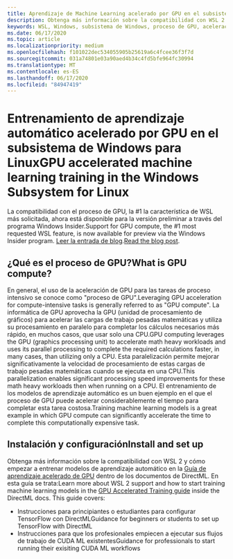 ```yaml
---
title: Aprendizaje de Machine Learning acelerado por GPU en el subsistema de Windows para Linux
description: Obtenga más información sobre la compatibilidad con WSL 2 para NVIDIA CUDA, DirectML, Tensorflow y PyTorch.
keywords: WSL, Windows, subsistema de Windows, proceso de GPU, aceleración de GPU, NVIDIA, CUDA, DirectML, Tensorflow, PyTorch, NVIDIA CUDA Preview, controlador de GPU, NVIDIA Container Toolkit, Docker
ms.date: 06/17/2020
ms.topic: article
ms.localizationpriority: medium
ms.openlocfilehash: f101022dec534055905b25619a6c4fcee36f3f7d
ms.sourcegitcommit: 031a74801e03a90aed4b34c4fd5bfe964fc30994
ms.translationtype: MT
ms.contentlocale: es-ES
ms.lasthandoff: 06/17/2020
ms.locfileid: "84947419"
---
```

# <a name="gpu-accelerated-machine-learning-training-in-the-windows-subsystem-for-linux"></a><span data-ttu-id="68921-104">Entrenamiento de aprendizaje automático acelerado por GPU en el subsistema de Windows para Linux</span><span class="sxs-lookup"><span data-stu-id="68921-104">GPU accelerated machine learning training in the Windows Subsystem for Linux</span></span>

<span data-ttu-id="68921-105">La compatibilidad con el proceso de GPU, la #1 la característica de WSL más solicitada, ahora está disponible para la versión preliminar a través del programa Windows Insider.</span><span class="sxs-lookup"><span data-stu-id="68921-105">Support for GPU compute, the #1 most requested WSL feature, is now available for preview via the Windows Insider program.</span></span> <span data-ttu-id="68921-106">[Leer la entrada de blog](https://blogs.windows.com/windowsdeveloper/?p=55781).</span><span class="sxs-lookup"><span data-stu-id="68921-106">[Read the blog post](https://blogs.windows.com/windowsdeveloper/?p=55781).</span></span>

## <a name="what-is-gpu-compute"></a><span data-ttu-id="68921-107">¿Qué es el proceso de GPU?</span><span class="sxs-lookup"><span data-stu-id="68921-107">What is GPU compute?</span></span>

<span data-ttu-id="68921-108">En general, el uso de la aceleración de GPU para las tareas de proceso intensivo se conoce como "proceso de GPU".</span><span class="sxs-lookup"><span data-stu-id="68921-108">Leveraging GPU acceleration for compute-intensive tasks is generally referred  to as "GPU compute".</span></span> <span data-ttu-id="68921-109">La informática de GPU aprovecha la GPU (unidad de procesamiento de gráficos) para acelerar las cargas de trabajo pesadas matemáticas y utiliza su procesamiento en paralelo para completar los cálculos necesarios más rápido, en muchos casos, que usar solo una CPU.</span><span class="sxs-lookup"><span data-stu-id="68921-109">GPU computing leverages the GPU (graphics processing unit) to accelerate math heavy workloads and uses its parallel processing to complete the required calculations faster, in many cases, than utilizing only a CPU.</span></span> <span data-ttu-id="68921-110">Esta paralelización permite mejorar significativamente la velocidad de procesamiento de estas cargas de trabajo pesadas matemáticas cuando se ejecuta en una CPU.</span><span class="sxs-lookup"><span data-stu-id="68921-110">This parallelization enables significant processing speed improvements for these math heavy workloads then when running on a CPU.</span></span> <span data-ttu-id="68921-111">El entrenamiento de los modelos de aprendizaje automático es un buen ejemplo en el que el proceso de GPU puede acelerar considerablemente el tiempo para completar esta tarea costosa.</span><span class="sxs-lookup"><span data-stu-id="68921-111">Training machine learning models is a great example in which GPU compute can significantly accelerate the time to complete this computationally expensive task.</span></span>

## <a name="install-and-set-up"></a><span data-ttu-id="68921-112">Instalación y configuración</span><span class="sxs-lookup"><span data-stu-id="68921-112">Install and set up</span></span>

<span data-ttu-id="68921-113">Obtenga más información sobre la compatibilidad con WSL 2 y cómo empezar a entrenar modelos de aprendizaje automático en la [Guía de aprendizaje acelerado de GPU](https://docs.microsoft.com/windows/win32/direct3d12/gpu-accelerated-training) dentro de los documentos de DirectML. En esta guía se trata:</span><span class="sxs-lookup"><span data-stu-id="68921-113">Learn more about WSL 2 support and how to start training machine learning models in the [GPU Accelerated Training guide](https://docs.microsoft.com/windows/win32/direct3d12/gpu-accelerated-training) inside the DirectML docs. This guide covers:</span></span>

* <span data-ttu-id="68921-114">Instrucciones para principiantes o estudiantes para configurar TensorFlow con DirectML</span><span class="sxs-lookup"><span data-stu-id="68921-114">Guidance for beginners or students to set up TensorFlow with DirectML</span></span>
* <span data-ttu-id="68921-115">Instrucciones para que los profesionales empiecen a ejecutar sus flujos de trabajo de CUDA ML existentes</span><span class="sxs-lookup"><span data-stu-id="68921-115">Guidance for professionals to start running their exisiting CUDA ML workflows</span></span>
